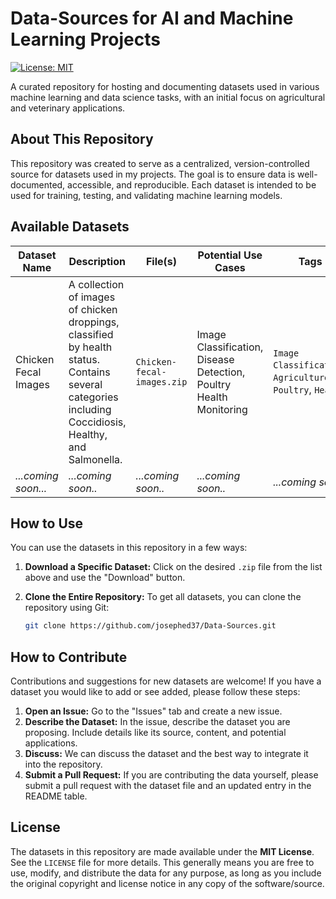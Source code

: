 # Data-Sources for AI and Machine Learning Projects

[![License: MIT](https://img.shields.io/badge/License-MIT-yellow.svg)](https://opensource.org/licenses/MIT)

A curated repository for hosting and documenting datasets used in various machine learning and data science tasks, with an initial focus on agricultural and veterinary applications.

## About This Repository

This repository was created to serve as a centralized, version-controlled source for datasets used in my projects. The goal is to ensure data is well-documented, accessible, and reproducible. Each dataset is intended to be used for training, testing, and validating machine learning models.

## Available Datasets

| Dataset Name              | Description                                                                                             | File(s)                     | Potential Use Cases                                    | Tags                                       |
| ------------------------- | ------------------------------------------------------------------------------------------------------- | --------------------------- | ------------------------------------------------------ | ------------------------------------------ |
| Chicken Fecal Images      | A collection of images of chicken droppings, classified by health status. Contains several categories including Coccidiosis, Healthy, and Salmonella. | `Chicken-fecal-images.zip`  | Image Classification, Disease Detection, Poultry Health Monitoring | `Image Classification`, `Agriculture`, `Poultry`, `Health` |
| *...coming soon...* | *...coming soon..* | *...coming soon..* | *...coming soon..* | *...coming soon..* |


## How to Use

You can use the datasets in this repository in a few ways:

1.  **Download a Specific Dataset:** Click on the desired `.zip` file from the list above and use the "Download" button.

2.  **Clone the Entire Repository:** To get all datasets, you can clone the repository using Git:
    ```bash
    git clone https://github.com/josephed37/Data-Sources.git
    ```

## How to Contribute

Contributions and suggestions for new datasets are welcome! If you have a dataset you would like to add or see added, please follow these steps:

1.  **Open an Issue:** Go to the "Issues" tab and create a new issue.
2.  **Describe the Dataset:** In the issue, describe the dataset you are proposing. Include details like its source, content, and potential applications.
3.  **Discuss:** We can discuss the dataset and the best way to integrate it into the repository.
4.  **Submit a Pull Request:** If you are contributing the data yourself, please submit a pull request with the dataset file and an updated entry in the README table.

## License

The datasets in this repository are made available under the **MIT License**. See the `LICENSE` file for more details. This generally means you are free to use, modify, and distribute the data for any purpose, as long as you include the original copyright and license notice in any copy of the software/source.
